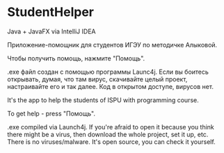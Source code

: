 # StudentHelper

Java + JavaFX via IntelliJ IDEA

Приложение-помощник для студентов ИГЭУ по методичке Алыковой.

Чтобы получить помощь, нажмите "Помощь".

.exe файл создан с помощью программы Launc4j. Если вы боитесь открывать, думая, что там вирус, скачивайте целый проект, настраивайте его и так далее. Код в открытом доступе, вирусов нет.

It's the app to help the students of ISPU with programming course.

To get help - press "Помощь".

.exe compiled via Launch4j. If you're afraid to open it because you think there might be a virus, then download the whole project, set it up, etc. There is no viruses/malware. It's open source, you can check it yourself.
